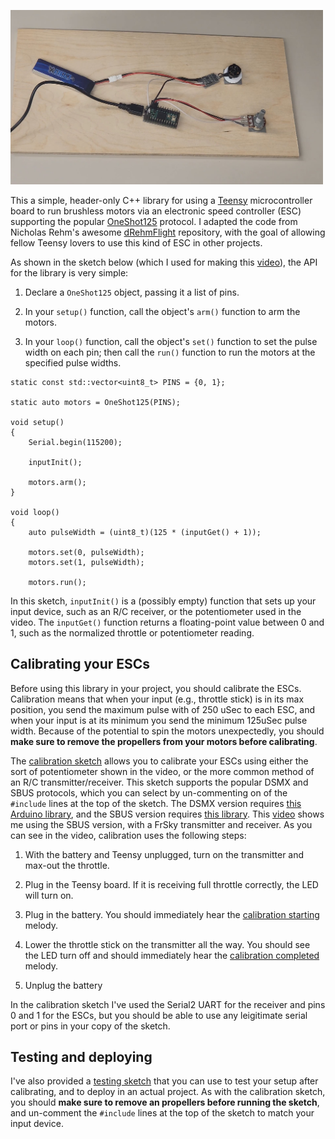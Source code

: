 <a href="https://www.youtube.com/watch?v=b7x2g3awrsw"><img src="screenshot.jpg" width=500></a>

This a simple, header-only C++ library for using a 
[Teensy](https://www.pjrc.com/teensy/)
microcontroller board to run brushless motors via an electronic speed
controller (ESC) supporting the popular
[OneShot125](https://oscarliang.com/oneshot125-esc-quadcopter-fpv/) protocol.  I adapted the code from
Nicholas Rehm's awesome
[dRehmFlight](https://github.com/nickrehm/dRehmFlight) repository, with the goal of allowing
fellow Teensy lovers to use this kind of ESC in other projects.

As shown in the sketch below (which I used for making this
[video](https://www.youtube.com/watch?v=b7x2g3awrsw)), 
the API for the library is very simple: 

1. Declare a ```OneShot125``` object, passing it a list of pins.

2. In your ```setup()``` function, call the object's ```arm()``` function to
arm the motors.

3. In your ```loop()``` function, call the object's ```set()``` function to set the pulse
width on each pin; then call the ```run()``` function to run the motors at the specified
pulse widths.

```
static const std::vector<uint8_t> PINS = {0, 1};

static auto motors = OneShot125(PINS);

void setup() 
{
    Serial.begin(115200);

    inputInit();

    motors.arm(); 
}

void loop() 
{
    auto pulseWidth = (uint8_t)(125 * (inputGet() + 1));

    motors.set(0, pulseWidth);
    motors.set(1, pulseWidth);

    motors.run();
```

In this sketch, ```inputInit()``` is a (possibly empty) function that sets up
your input device, such as an R/C receiver, or the potentiometer used in the
video.  The ```inputGet()``` function returns a floating-point value between 0
and 1, such as the normalized throttle or potentiometer reading.

## Calibrating your ESCs

Before using this library in your project, you should 
calibrate the ESCs.  Calibration means that when your input (e.g., throttle
stick) is in its max position, you send the maximum pulse with of 250 uSec to
each ESC, and when your input is at its minimum you send the minimum 125uSec
pulse width.  Because of the potential to spin the motors unexpectedly, you
should <b>make sure to remove the propellers from your motors before calibrating</b>.

The [calibration sketch](/examples/Calibrate/Calibrate.ino)
allows you to calibrate your ESCs using either the
sort of potentiometer shown in the video, or the more common method of an R/C
transmitter/receiver. This sketch supports the popular DSMX and SBUS protocols,
which you can select by un-commenting on of the ```#include``` lines at the top of the
sketch.  The DSMX version requires 
[this Arduino library](https://github.com/simondlevy/DSMRX),
and the SBUS version requires 
[this library](https://github.com/bolderflight/sbus).  This 
[video](https://youtu.be/kbhQ4j4VNBA)
shows me using the SBUS version, with a FrSky transmitter and receiver.
As you can see in the video, calibration uses the following steps:

1. With the battery and Teensy unplugged, turn on the transmitter and
max-out the throttle.

2. Plug in the Teensy board.  If it is receiving full throttle correctly,
the LED will turn on.

3. Plug in the battery.  You should immediately hear the 
[calibration starting](https://simondlevy.academic.wlu.edu/files/2023/12/esc_calibration1.mp3)
melody.

4. Lower the throttle stick on the transmitter all the way. You should see the
LED turn off and should immediately hear the [calibration
completed](https://simondlevy.academic.wlu.edu/files/2023/12/esc_calibration2.mp3)
melody.

5. Unplug the battery

In the calibration sketch I've used the Serial2 UART for the receiver and
pins 0 and 1 for the ESCs, but you should be able to use any leigitimate
serial port or pins in your copy of the sketch.


## Testing and deploying

I've also provided a [testing sketch](examples/Calibrate/Calibrate.ino) that
you can use to test your setup after calibrating, and to deploy in an actual
project.  As with the calibration sketch, you should <b>make sure to remove an
propellers before running the sketch</b>, and un-comment the 
```#include``` lines at the top of the sketch to match your input device.
